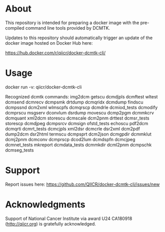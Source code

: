 # About

This repository is intended for preparing a docker image with the
pre-compiled command line tools provided by DCMTK.

Updates to this repository should automatically trigger an update of the
docker image hosted on Docker Hub here: 

https://hub.docker.com/r/qiicr/docker-dcmtk-cli/

# Usage

docker run -v<HOST DIRECTORY>:<CONTAINER DIRECTORY> qiicr/docker-dcmtk-cli <dcmtk tool> <arguments>

Recognized dcmtk commands: img2dcm getscu dcmdjpls dcmftest wltest dcmsend dcmrecv dcmpsmk drtdump dcmqridx dcmdump findscu dcmpssnd dcm2xml wlmscpfs dcmqrscp dcmdrle dcmiod_tests dcmodify dcmprscu msgserv dconvlum dsrdump movescu dcmp2pgm dcmmkcrv dcmquant xml2dcm storescu dcmscale dcm2pnm drttest dcmsr_tests storescp dcmdjpeg dcmpsrcv dcmsign ofstd_tests echoscu pdf2dcm dcmqrti dcmrt_tests dcmcjpls xml2dsr dcmcrle dsr2xml dcm2pdf dump2dcm dsr2html termscu dcmpsprt dcm2json dcmgpdir dcmmklut dcmj2pnm dcmconv dcmprscp dcod2lum dcmdspfn dcmcjpeg dcmnet_tests mkreport dcmdata_tests dcmmkdir dcml2pnm dcmpschk dcmseg_tests

# Support

Report issues here: https://github.com/QIICR/docker-dcmtk-cli/issues/new

# Acknowledgments

Support of National Cancer Institute via award U24 CA180918 (http://qiicr.org) 
is gratefully acknowledged.
